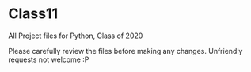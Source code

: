 # Class11
All Project files for Python, Class of 2020

Please carefully review the files before making any changes. Unfriendly requests not welcome :P
